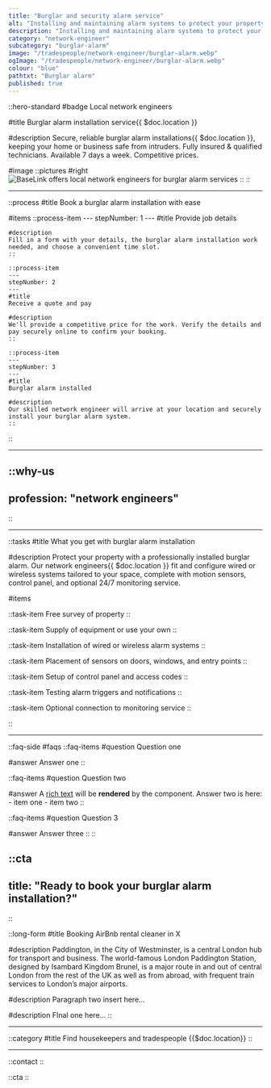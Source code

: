 ```yaml
---
title: "Burglar and security alarm service"
alt: "Installing and maintaining alarm systems to protect your property from intruders"
description: "Installing and maintaining alarm systems to protect your property from intruders"
category: "network-engineer"
subcategory: "burglar-alarm"
image: "/tradespeople/network-engineer/burglar-alarm.webp"
ogImage: "/tradespeople/network-engineer/burglar-alarm.webp"
colour: "blue"
pathtxt: "Burglar alarm"
published: true
---
```


::hero-standard
#badge
Local network engineers

#title
Burglar alarm installation service{{ $doc.location }}

#description
Secure, reliable burglar alarm installations{{ $doc.location }}, keeping your home or business safe from intruders. Fully insured & qualified technicians. Available 7 days a week. Competitive prices.

#image
    ::pictures
    #right
    ![BaseLink offers local network engineers for burglar alarm services](/tradespeople/network-engineer/burglar-alarm.webp)
    ::
::

---

::process
#title
Book a burglar alarm installation with ease

#items
    ::process-item
    ---
    stepNumber: 1
    ---
    #title
    Provide job details

    #description
    Fill in a form with your details, the burglar alarm installation work needed, and choose a convenient time slot.
    ::
    
    ::process-item
    ---
    stepNumber: 2
    ---
    #title
    Receive a quote and pay

    #description
    We'll provide a competitive price for the work. Verify the details and pay securely online to confirm your booking.
    ::

    ::process-item
    ---
    stepNumber: 3
    ---
    #title
    Burglar alarm installed

    #description
    Our skilled network engineer will arrive at your location and securely install your burglar alarm system.
    ::
::

---

::why-us
---
profession: "network engineers"
---
::

---

::tasks
#title
What you get with burglar alarm installation

#description
Protect your property with a professionally installed burglar alarm. Our network engineers{{ $doc.location }} fit and configure wired or wireless systems tailored to your space, complete with motion sensors, control panel, and optional 24/7 monitoring service.

#items

  ::task-item
  Free survey of property
  ::

  ::task-item
  Supply of equipment or use your own
  ::

  ::task-item
  Installation of wired or wireless alarm systems
  ::

  ::task-item
  Placement of sensors on doors, windows, and entry points
  ::

  ::task-item
  Setup of control panel and access codes
  ::

  ::task-item
  Testing alarm triggers and notifications
  ::

  ::task-item
  Optional connection to monitoring service
  ::

::

---

::faq-side
#faqs
  ::faq-items
  #question
  Question one

  #answer
  Answer one
  ::

  ::faq-items
  #question
  Question two

  #answer
  A [rich text](/services/commercial-cleaning) will be **rendered** by the component.
  Answer two is here:
    - item one
    - item two
  ::

  ::faq-items
  #question
  Question 3

  #answer
  Answer three
  ::
::

::cta
---
title: "Ready to book your burglar alarm installation?"
---
::

::long-form
#title
Booking AirBnb rental cleaner in X

#description
Paddington, in the City of Westminster, is a central London hub for transport and business. The world-famous London Paddington Station, designed by Isambard Kingdom Brunel, is a major route in and out of central London from the rest of the UK as well as from abroad, with frequent train services to London’s major airports.

#description
Paragraph two insert here...

#description
FInal one here...
::

---

::category
#title
Find housekeepers and tradespeople {{$doc.location}}
::

---

::contact
::

::cta
::